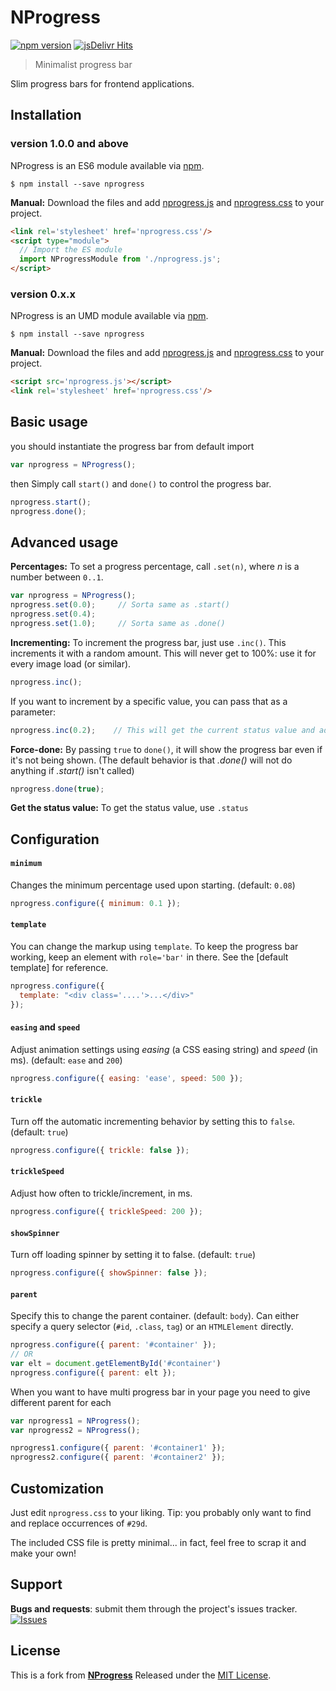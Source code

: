 NProgress
=========

[![npm version](https://img.shields.io/npm/v/multi-nprogress.png)](https://npmjs.org/package/multi-nprogress "View this project on npm")
[![jsDelivr Hits](https://data.jsdelivr.com/v1/package/npm/multi-nprogress/badge?style=rounded)](https://www.jsdelivr.com/package/npm/multi-nprogress)

> Minimalist progress bar

Slim progress bars for frontend applications.

## Installation

### version 1.0.0 and above
NProgress is an ES6 module available via [npm].

    $ npm install --save nprogress

**Manual:** Download the files and add [nprogress.js] and [nprogress.css] to your project.

```html
<link rel='stylesheet' href='nprogress.css'/>
<script type="module">
  // Import the ES module
  import NProgressModule from './nprogress.js';
</script>
```

### version 0.x.x
NProgress is an UMD module available via [npm].

    $ npm install --save nprogress

**Manual:** Download the files and add [nprogress.js] and [nprogress.css] to your project.

```html
<script src='nprogress.js'></script>
<link rel='stylesheet' href='nprogress.css'/>
```


## Basic usage
you should instantiate the progress bar from default import
```js
var nprogress = NProgress();
```

then Simply call `start()` and `done()` to control the progress bar.

```js
nprogress.start();
nprogress.done();
```


Advanced usage
--------------

__Percentages:__ To set a progress percentage, call `.set(n)`, where *n* is a
number between `0..1`.

~~~ js
var nprogress = NProgress();
nprogress.set(0.0);     // Sorta same as .start()
nprogress.set(0.4);
nprogress.set(1.0);     // Sorta same as .done()
~~~

__Incrementing:__ To increment the progress bar, just use `.inc()`. This
increments it with a random amount. This will never get to 100%: use it for
every image load (or similar).

~~~ js
nprogress.inc();
~~~

If you want to increment by a specific value, you can pass that as a parameter:

~~~ js
nprogress.inc(0.2);    // This will get the current status value and adds 0.2 until status is 0.994
~~~

__Force-done:__ By passing `true` to `done()`, it will show the progress bar
even if it's not being shown. (The default behavior is that *.done()* will not
    do anything if *.start()* isn't called)

~~~ js
nprogress.done(true);
~~~

__Get the status value:__ To get the status value, use `.status`

Configuration
-------------

#### `minimum`
Changes the minimum percentage used upon starting. (default: `0.08`)

~~~ js
nprogress.configure({ minimum: 0.1 });
~~~

#### `template`
You can change the markup using `template`. To keep the progress
bar working, keep an element with `role='bar'` in there. See the [default template]
for reference.

~~~ js
nprogress.configure({
  template: "<div class='....'>...</div>"
});
~~~

#### `easing` and `speed`
Adjust animation settings using *easing* (a CSS easing string)
and *speed* (in ms). (default: `ease` and `200`)

~~~ js
nprogress.configure({ easing: 'ease', speed: 500 });
~~~

#### `trickle`
Turn off the automatic incrementing behavior by setting this to `false`. (default: `true`)

~~~ js
nprogress.configure({ trickle: false });
~~~

#### `trickleSpeed`
Adjust how often to trickle/increment, in ms.

~~~ js
nprogress.configure({ trickleSpeed: 200 });
~~~

#### `showSpinner`
Turn off loading spinner by setting it to false. (default: `true`)

~~~ js
nprogress.configure({ showSpinner: false });
~~~

#### `parent`
Specify this to change the parent container. (default: `body`).
Can either specify a query selector (`#id`, `.class`, `tag`) or an `HTMLElement` directly.

~~~ js
nprogress.configure({ parent: '#container' });
// OR
var elt = document.getElementById('#container')
nprogress.configure({ parent: elt });
~~~

When you want to have multi progress bar in your page you need to give different parent for each
~~~ js
var nprogress1 = NProgress();
var nprogress2 = NProgress();

nprogress1.configure({ parent: '#container1' });
nprogress2.configure({ parent: '#container2' });
~~~
Customization
-------------

Just edit `nprogress.css` to your liking. Tip: you probably only want to find
and replace occurrences of `#29d`.

The included CSS file is pretty minimal... in fact, feel free to scrap it and
make your own!


Support
-------

__Bugs and requests__: submit them through the project's issues tracker.<br>
[![Issues](http://img.shields.io/github/issues/RamyRais/multi-nprogress.svg)]( https://github.com/RamyRais/multi-nprogress/issues )


License
------
This is a fork from [**NProgress**](https://github.com/rstacruz/nprogress) Released under the [MIT License].<br> 



<!-- 
LINKS
-->
[nprogress.js]: https://github.com/RamyRais/multi-nprogress/blob/master/nprogress.js
[nprogress.css]: https://github.com/RamyRais/multi-nprogress/blob/master/nprogress.css

[MIT License]: http://mit-license.org/
[npm]: https://www.npmjs.com/package/multi-nprogress